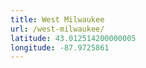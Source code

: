 ```yaml
---
title: West Milwaukee
url: /west-milwaukee/
latitude: 43.012514200000005
longitude: -87.9725861
---
```

